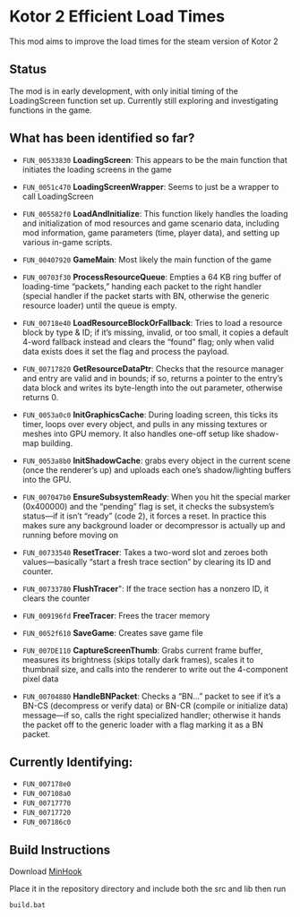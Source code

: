# Kotor 2 Efficient Load Times
This mod aims to improve the load times for the steam version of Kotor 2

## Status
The mod is in early development, with only initial timing of the LoadingScreen function set up. Currently still exploring and investigating functions in the game.

## What has been identified so far?
- `FUN_00533830` **LoadingScreen**: This appears to be the main function that initiates the loading screens in the game

- `FUN_0051c470` **LoadingScreenWrapper**: Seems to just be a wrapper to call LoadingScreen

- `FUN_005582f0` **LoadAndInitialize**: This function likely handles the loading and initialization of mod resources and game scenario data, including mod information, game parameters (time, player data), and setting up various in-game scripts.
- `FUN_00407920` **GameMain**: Most likely the main function of the game
- `FUN_00703f30` **ProcessResourceQueue**: Empties a 64 KB ring buffer of loading-time “packets,” handing each packet to the right handler (special handler if the packet starts with BN, otherwise the generic resource loader) until the queue is empty.
- `FUN_00718e40` **LoadResourceBlockOrFallback**: Tries to load a resource block by type & ID; if it’s missing, invalid, or too small, it copies a default 4-word fallback instead and clears the “found” flag; only when valid data exists does it set the flag and process the payload.
- `FUN_00717820` **GetResourceDataPtr**: Checks that the resource manager and entry are valid and in bounds; if so, returns a pointer to the entry’s data block and writes its byte-length into the out parameter, otherwise returns 0.
- `FUN_0053a0c0` **InitGraphicsCache**: During loading screen, this ticks its timer, loops over every object, and pulls in any missing textures or meshes into GPU memory. It also handles one-off setup like shadow-map building.
- `FUN_0053a8b0` **InitShadowCache**: grabs every object in the current scene (once the renderer’s up) and uploads each one’s shadow/lighting buffers into the GPU.
- `FUN_007047b0` **EnsureSubsystemReady**: When you hit the special marker (0x400000) and the “pending” flag is set, it checks the subsystem’s status—if it isn’t “ready” (code 2), it forces a reset. In practice this makes sure any background loader or decompressor is actually up and running before moving on
- `FUN_00733540` **ResetTracer**: Takes a two-word slot and zeroes both values—basically “start a fresh trace section” by clearing its ID and counter.
- `FUN_00733780` **FlushTracer**": If the trace section has a nonzero ID, it clears the counter
- `FUN_009196fd` **FreeTracer**: Frees the tracer memory
- `FUN_0052f610` **SaveGame**: Creates save game file
- `FUN_007DE110` **CaptureScreenThumb**: Grabs current frame buffer, measures its brightness (skips totally dark frames), scales it to thumbnail size, and calls into the renderer to write out the 4-component pixel data
- `FUN_00704880` **HandleBNPacket**: Checks a “BN…” packet to see if it’s a BN-CS (decompress or verify data) or BN-CR (compile or initialize data) message—if so, calls the right specialized handler; otherwise it hands the packet off to the generic loader with a flag marking it as a BN packet.

## Currently Identifying:
- `FUN_007178e0`
- `FUN_007108a0`
- `FUN_00717770`
- `FUN_00717720`
- `FUN_007186c0`

## Build Instructions
Download [MinHook](https://github.com/TsudaKageyu/minhook)

Place it in the repository directory and include both the src and lib then run

`build.bat`
